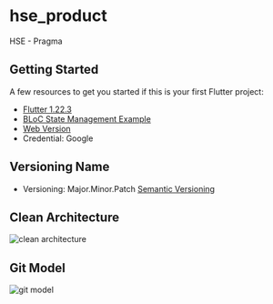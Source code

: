 # hse_product

HSE - Pragma 

## Getting Started

A few resources to get you started if this is your first Flutter project:

- [Flutter 1.22.3](https://flutter.dev/docs/development/tools/sdk/releases?tab=linux)
- [BLoC State Management Example](https://medium.com/@adamnain/flutter-tips-fetching-data-from-the-api-using-bloc-8289debfbf40)
- [Web Version](https://wish.pragmainf.tech/)
- Credential: Google

## Versioning Name

- Versioning: Major.Minor.Patch [Semantic Versioning](https://semver.org/)

## Clean Architecture

![clean architecture](https://i0.wp.com/resocoder.com/wp-content/uploads/2019/08/Clean-Architecture-Flutter-Diagram.png?w=556&ssl=1)


## Git Model

![git model](https://nvie.com/img/git-model@2x.png)



